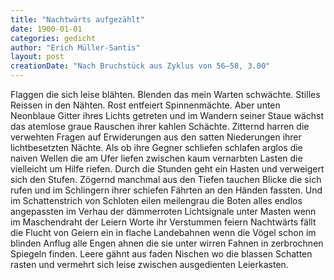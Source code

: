 ```yaml
---
title: "Nachtwärts aufgezählt"
date: 1900-01-01
categories: gedicht
author: "Erich Müller-Santis"
layout: post
creationDate: "Nach Bruchstück aus Zyklus von 56–58, 3.00"
---
```

Flaggen die sich leise blähten.
Blenden das mein Warten schwächte.
Stilles Reissen in den Nähten.
Rost entfeiert Spinnenmächte.
Aber unten Neonblaue
Gitter ihres Lichts getreten
und im Wandern seiner Staue
wächst das atemlose graue
Rauschen ihrer kahlen Schächte.
Zitternd harren die verwehten
Fragen auf Erwiderungen
aus den satten Niederungen
ihrer lichtbesetzten Nächte.
Als ob ihre Gegner schliefen
schlafen arglos die naiven
Wellen die am Ufer liefen
zwischen kaum vernarbten Lasten
die vielleicht um Hilfe riefen.
Durch die Stunden geht ein Hasten
und verweigert sich den Stufen.
Zögernd manchmal aus den Tiefen
tauchen Blicke die sich rufen
und im Schlingern ihrer schiefen
Fährten an den Händen fassten.
Und im Schattenstrich von Schloten
eilen meilengrau die Boten
alles endlos angepassten
im Verhau der dämmerroten
Lichtsignale unter Masten
wenn im Maschendraht der Leiern
Worte ihr Verstummen feiern
Nachtwärts fällt die Flucht von Geiern
ein in flache Landebahnen
wenn die Vögel schon im blinden
Anflug alle Engen ahnen
die sie unter wirren Fahnen
in zerbrochnen Spiegeln finden.
Leere gähnt aus faden Nischen
wo die blassen Schatten rasten
und vermehrt sich leise zwischen
ausgedienten Leierkasten.
